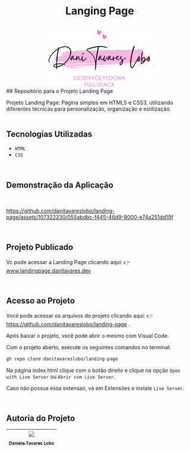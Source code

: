 <h1  align="center"> Langing Page </h1>
<div align="center">
<img src="./imagens/danitl-logo.png" width="300" />
</div>
## Repositório para o Projeto Landing Page

Projeto Landing Page:
Página simples em HTML5 e CSS3, utilizando diferentes técnicas para personalização, organização e estilização.
<br>
<br>

## Tecnologias Utilizadas
- `HTML`
- `CSS`
<br>

## Demonstração da Aplicação
<br>


https://github.com/danitavareslobo/landing-page/assets/107322230/055abdbc-f445-46d9-9000-e74a251dd19f


<br>

## Projeto Publicado

Vc pode acessar a Landing Page clicando aqui: :point_right: www.landingpage.danitavares.dev

<br>

## Acesso ao Projeto

Você pode acessar os arquivos do projeto clicando aqui: :point_right:  https://github.com/danitavareslobo/landing-page . 

Após baixar o projeto, você pode abrir o mesmo com Visual Code.

Com o projeto aberto, execute os seguintes comandos no terminal:

```sh
gh repo clone danitavareslobo/landing-page 
```

Na página index.html clique com o botão direito e clique na opção `Open with Live Server` ou `Abrir com Live Server`.

Caso não possua essa extensao, vá em Extensões e instale `Live Server`.

<br>

## Autoria do Projeto

| [<img src="https://user-images.githubusercontent.com/107322230/230226213-2a6c2774-cace-453a-b78c-9bd57fe045a5.jpg" width= 150><br><sub>Daniele Tavares Lobo</sub>](https://github.com/danitavareslobo) |
| :----: |
